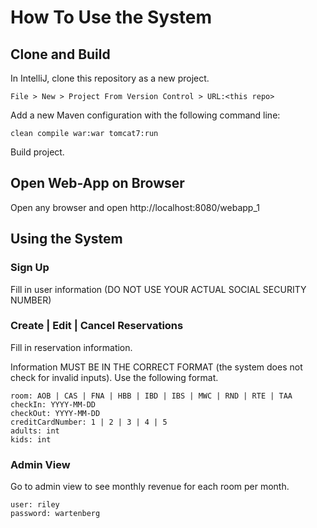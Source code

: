 # How To Use the System

## Clone and Build
In IntelliJ, clone this repository as a new project.

    File > New > Project From Version Control > URL:<this repo>

Add a new Maven configuration with the following command line:

    clean compile war:war tomcat7:run
    
Build project.

## Open Web-App on Browser
Open any browser and open http://localhost:8080/webapp_1

## Using the System
### Sign Up
Fill in user information (DO NOT USE YOUR ACTUAL SOCIAL SECURITY NUMBER)

### Create | Edit | Cancel Reservations
Fill in reservation information.

Information MUST BE IN THE CORRECT FORMAT (the system does not check for invalid inputs). Use the following format.

    room: AOB | CAS | FNA | HBB | IBD | IBS | MWC | RND | RTE | TAA
    checkIn: YYYY-MM-DD
    checkOut: YYYY-MM-DD
    creditCardNumber: 1 | 2 | 3 | 4 | 5
    adults: int
    kids: int
 
### Admin View
Go to admin view to see monthly revenue for each room per month.
 
    user: riley
    password: wartenberg